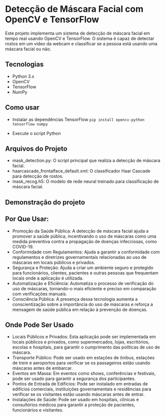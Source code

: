 # Detecção de Máscara Facial com OpenCV e TensorFlow
Este projeto implementa um sistema de detecção de máscara facial em tempo real usando OpenCV e TensorFlow. O sistema é capaz de detectar rostos em um vídeo da webcam e classificar se a pessoa está usando uma máscara facial ou não.

## Tecnologias
- Python 3.x
- OpenCV
- TensorFlow
- NumPy

## Como usar
-  Instalar as dependências TensorFlow
```pip install opencv-python tensorflow numpy```

- Execute o script Python

## Arquivos do Projeto
- mask_detection.py: O script principal que realiza a detecção de máscara facial.
- haarcascade_frontalface_default.xml: O classificador Haar Cascade para detecção de rostos.
- mask_recog.h5: O modelo de rede neural treinado para classificação de máscara facial.


## Demonstração do projeto
<!-- adicionar aqui o vídeo dele funcionando -->

## Por Que Usar:
- Promoção da Saúde Pública: A detecção de máscara facial ajuda a promover a saúde pública, incentivando o uso de máscaras como uma medida preventiva contra a propagação de doenças infecciosas, como COVID-19.
- Conformidade com Regulamentos: Ajuda a garantir a conformidade com regulamentos e diretrizes governamentais relacionadas ao uso de máscaras em locais públicos e privados.
- Segurança e Proteção: Ajuda a criar um ambiente seguro e protegido para funcionários, clientes, pacientes e outras pessoas que frequentam locais onde a aplicação é utilizada.
- Automatização e Eficiência: Automatiza o processo de verificação do uso de máscaras, tornando-o mais eficiente e preciso em comparação com verificações manuais.
- Consciência Pública: A presença dessa tecnologia aumenta a conscientização sobre a importância do uso de máscaras e reforça a mensagem de saúde pública em relação à prevenção de doenças.

## Onde Pode Ser Usado
- Locais Públicos e Privados: Esta aplicação pode ser implementada em locais públicos e privados, como supermercados, lojas, escritórios, escolas e hospitais, para garantir o cumprimento das políticas de uso de máscara.
- Transporte Público: Pode ser usado em estações de ônibus, estações de trem e aeroportos para verificar se os passageiros estão usando máscaras antes de embarcar.
- Eventos em Massa: Em eventos como shows, conferências e festivais, pode ser usado para garantir a segurança dos participantes.
- Pontos de Entrada de Edifícios: Pode ser instalado em entradas de edifícios comerciais, instituições governamentais e residências para verificar se os visitantes estão usando máscaras antes de entrar.
- Instalações de Saúde: Pode ser usado em hospitais, clínicas e consultórios médicos para garantir a proteção de pacientes, funcionários e visitantes.

